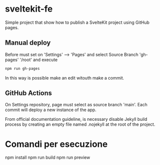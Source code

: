 # sveltekit-fe

Simple project that show how to publish a SvelteKit project using GitHub pages.

## Manual deploy

Before must set on 'Settings' --> 'Pages' and select Source Branch 'gh-pages' '/root' and execute

```bash
npm run gh-pages
```

In this way is possible make an edit witouth make a commit.

## GitHub Actions

On Settings repository, page must select as source branch 'main'. Each commit will deploy a new instance of the app.

From official documentation guideline, is necessary disable Jekyll build process by creating an empty file named .nojekyll at the root of the project.

# Comandi per esecuzione

npm install
npm run build
npm run preview